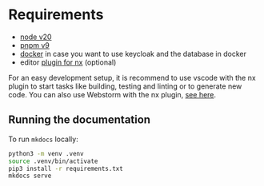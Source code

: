 # Requirements

- [node v20](https://nodejs.org/en/download/package-manager)
- [pnpm v9](https://pnpm.io/installation)
- [docker](https://docs.docker.com/get-docker) in case you want to use keycloak and the database in docker
- editor [plugin for nx](https://nx.dev/getting-started/editor-setup) (optional)

For an easy development setup, it is recommend to use vscode with the nx plugin to start tasks like building, testing and linting or to generate new code. You can also use Webstorm with the nx plugin, [see here](https://nx.dev/getting-started/editor-setup#official-integrations).


## Running the documentation

To run `mkdocs` locally:

```bash
python3 -m venv .venv
source .venv/bin/activate
pip3 install -r requirements.txt
mkdocs serve
```
